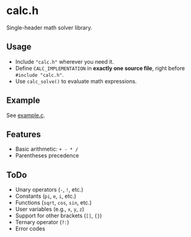 # calc.h

Single-header math solver library.

## Usage

* Include `"calc.h"` wherever you need it.
* Define `CALC_IMPLEMENTATION` in **exactly one source file**, right before `#include "calc.h"`.
* Use `calc_solve()` to evaluate math expressions.

## Example

See [example.c](./example.c).

## Features

* Basic arithmetic: `+ - * /`
* Parentheses precedence

## ToDo

* Unary operators (`-`, `!`, etc.)
* Constants (`pi`, `e`, `i`, etc.)
* Functions (`sqrt`, `cos`, `sin`, etc.)
* User variables (e.g., `x`, `y`, `z`)
* Support for other brackets (`[]`, `{}`)
* Ternary operator (`?:`)
* Error codes
